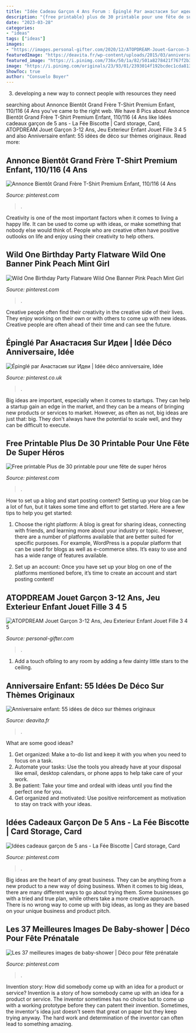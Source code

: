 ```yaml
---
title: "Idée Cadeau Garçon 4 Ans Forum : Épinglé Par анастасия Sur идеи"
description: "{free printable} plus de 30 printable pour une fête de super héros"
date: "2023-03-28"
categories:
- "ideas"
tags: ["ideas"]
images:
- "https://images.personal-gifter.com/2020/12/ATOPDREAM-Jouet-Garcon-3-12-Ans-Jeu-Exterieur-Enfant-Jouet-Fille-3-4-5-6-7-8-Ans-Cadeau-de-Noel-Enfant-de-3-12-Ans-Chamboule-Tout-Enfant-Idee-Cadeau-Garcon-3-12-Ans-Super-Heros-Jeu-de-Lancer-0-1.jpg"
featuredImage: "https://deavita.fr/wp-content/uploads/2015/03/anniversaire-enfant-idees-deco-theme-fleurs-roses.jpg"
featured_image: "https://i.pinimg.com/736x/50/1a/82/501a8278421f767f2b3324926d7987ac.jpg"
image: "https://i.pinimg.com/originals/23/93/01/2393014f192bcdec1cda813731e115ed.jpg"
ShowToc: true
author: "Consuelo Boyer"
---
```



3. developing a new way to connect people with resources they need 

	

		
searching about Annonce Bientôt Grand Frère T-Shirt Premium Enfant, 110/116 (4 Ans you've came to the right web. We have 8 Pics about Annonce Bientôt Grand Frère T-Shirt Premium Enfant, 110/116 (4 Ans like Idées cadeaux garçon de 5 ans - La Fée Biscotte | Card storage, Card, ATOPDREAM Jouet Garçon 3-12 Ans, Jeu Exterieur Enfant Jouet Fille 3 4 5 and also Anniversaire enfant: 55 idées de déco sur thèmes originaux. Read more:
		
    
## Annonce Bientôt Grand Frère T-Shirt Premium Enfant, 110/116 (4 Ans

<img loading=lazy src="https://i.pinimg.com/originals/23/93/01/2393014f192bcdec1cda813731e115ed.jpg" onerror="this.onerror=null;this.src='https://tse1.mm.bing.net/th?id=OIP.KfX-I4cX7hAivbJQDNJ8cgAAAA&amp;pid=15.1';" alt="Annonce Bientôt Grand Frère T-Shirt Premium Enfant, 110/116 (4 Ans">

_Source: pinterest.com_

>. 

	

Creativity is one of the most important factors when it comes to living a happy life. It can be used to come up with ideas, or make something that nobody else would think of. People who are creative often have positive outlooks on life and enjoy using their creativity to help others.

    
## Wild One Birthday Party Flatware Wild One Banner Pink Peach Mint Girl

<img loading=lazy src="https://i.pinimg.com/474x/96/40/7b/96407bb4767e33e4990b64d821246a05.jpg" onerror="this.onerror=null;this.src='https://tse1.mm.bing.net/th?id=OIP.UvGFL_DJXn_EtDzf_uvwxQAAAA&amp;pid=15.1';" alt="Wild One Birthday Party Flatware Wild One Banner Pink Peach Mint Girl">

_Source: pinterest.com_

>. 

	

Creative people often find their creativity in the creative side of their lives. They enjoy working on their own or with others to come up with new ideas. Creative people are often ahead of their time and can see the future.

    
## Épinglé Par Анастасия Sur Идеи | Idée Déco Anniversaire, Idée

<img loading=lazy src="https://i.pinimg.com/736x/b3/0e/17/b30e17f791e87a92809f58b9be359fff.jpg" onerror="this.onerror=null;this.src='https://tse4.mm.bing.net/th?id=OIP.SyfQYVx3VdFnO9iSvZkcFQHaKH&amp;pid=15.1';" alt="Épinglé par Анастасия sur Идеи | Idée déco anniversaire, Idée">

_Source: pinterest.co.uk_

>. 

	

Big ideas are important, especially when it comes to startups. They can help a startup gain an edge in the market, and they can be a means of bringing new products or services to market. However, as often as not, big ideas are just that: big. They don't always have the potential to scale well, and they can be difficult to execute.

    
## Free Printable Plus De 30 Printable Pour Une Fête De Super Héros

<img loading=lazy src="https://i.pinimg.com/236x/2d/db/e2/2ddbe21e4c90b52c52d1bbfdee55ac83--fun-crafts-for-kids-kids-diy.jpg?nii=t" onerror="this.onerror=null;this.src='https://tse2.mm.bing.net/th?id=OIP.fT5l6wjTDTIS0L5aIf_U_wAAAA&amp;pid=15.1';" alt="Free printable Plus de 30 printable pour une fête de super héros">

_Source: pinterest.com_

>. 

	

How to set up a blog and start posting content?
Setting up your blog can be a lot of fun, but it takes some time and effort to get started. Here are a few tips to help you get started:
1. Choose the right platform: A blog is great for sharing ideas, connecting with friends, and learning more about your industry or topic. However, there are a number of platforms available that are better suited for specific purposes. For example, WordPress is a popular platform that can be used for blogs as well as e-commerce sites. It’s easy to use and has a wide range of features available.

2. Set up an account: Once you have set up your blog on one of the platforms mentioned before, it’s time to create an account and start posting content!

    
## ATOPDREAM Jouet Garçon 3-12 Ans, Jeu Exterieur Enfant Jouet Fille 3 4 5

<img loading=lazy src="https://images.personal-gifter.com/2020/12/ATOPDREAM-Jouet-Garcon-3-12-Ans-Jeu-Exterieur-Enfant-Jouet-Fille-3-4-5-6-7-8-Ans-Cadeau-de-Noel-Enfant-de-3-12-Ans-Chamboule-Tout-Enfant-Idee-Cadeau-Garcon-3-12-Ans-Super-Heros-Jeu-de-Lancer-0-1.jpg" onerror="this.onerror=null;this.src='https://tse4.mm.bing.net/th?id=OIP.7Ji1Y1yBp-ZdgM8WmI-rRwHaHa&amp;pid=15.1';" alt="ATOPDREAM Jouet Garçon 3-12 Ans, Jeu Exterieur Enfant Jouet Fille 3 4 5">

_Source: personal-gifter.com_

>. 

	

1. Add a touch ofbling to any room by adding a few dainty little stars to the ceiling.

    
## Anniversaire Enfant: 55 Idées De Déco Sur Thèmes Originaux

<img loading=lazy src="https://deavita.fr/wp-content/uploads/2015/03/anniversaire-enfant-idees-deco-theme-fleurs-roses.jpg" onerror="this.onerror=null;this.src='https://tse2.mm.bing.net/th?id=OIP.vIZ4aYzGK65FTgNLxcNyyAHaGc&amp;pid=15.1';" alt="Anniversaire enfant: 55 idées de déco sur thèmes originaux">

_Source: deavita.fr_

>. 

	

What are some good ideas?
1. Get organized: Make a to-do list and keep it with you when you need to focus on a task.
2. Automate your tasks: Use the tools you already have at your disposal like email, desktop calendars, or phone apps to help take care of your work.
3. Be patient: Take your time and ordeal with ideas until you find the perfect one for you.
4. Get organized and motivated: Use positive reinforcement as motivation to stay on track with your ideas.

    
## Idées Cadeaux Garçon De 5 Ans - La Fée Biscotte | Card Storage, Card

<img loading=lazy src="https://i.pinimg.com/736x/50/1a/82/501a8278421f767f2b3324926d7987ac.jpg" onerror="this.onerror=null;this.src='https://tse1.mm.bing.net/th?id=OIP.PgUdQPYAle84uFMvdgLZIAHaHg&amp;pid=15.1';" alt="Idées cadeaux garçon de 5 ans - La Fée Biscotte | Card storage, Card">

_Source: pinterest.com_

>. 

	

Big ideas are the heart of any great business. They can be anything from a new product to a new way of doing business. When it comes to big ideas, there are many different ways to go about trying them. Some businesses go with a tried and true plan, while others take a more creative approach. There is no wrong way to come up with big ideas, as long as they are based on your unique business and product pitch.

    
## Les 37 Meilleures Images De Baby-shower | Déco Pour Fête Prénatale

<img loading=lazy src="https://i.pinimg.com/474x/2c/ac/51/2cac515e3b54f7a36a4d6265f53c6da8.jpg" onerror="this.onerror=null;this.src='https://tse3.mm.bing.net/th?id=OIP.J0Tkpql4-GGFrCmjZM-0uAAAAA&amp;pid=15.1';" alt="Les 37 meilleures images de baby-shower | Déco pour fête prénatale">

_Source: pinterest.com_

>. 

	

Invention story: How did somebody come up with an idea for a product or service?
Invention is a story of how somebody came up with an idea for a product or service. The inventor sometimes has no choice but to come up with a working prototype before they can patent their invention. Sometimes, the inventor's idea just doesn't seem that great on paper but they keep trying anyway. The hard work and determination of the inventor can often lead to something amazing.


